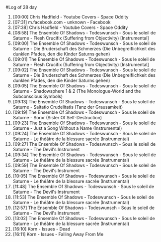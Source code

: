 #Log of 28 day

1. [00:00] Chris Hadfield - Youtube Covers - Space Oddity
1. [07:31] m.facebook.com - unknown - Facebook
1. [07:38] Chris Hadfield - Youtube Covers - Space Oddity
1. [08:58] The Ensemble Of Shadows - Todeswunsch - Sous le soleil de Saturne - Flesh Crucifix (Suffering from Objectivity) [Instrumental]
1. [09:00] The Ensemble Of Shadows - Todeswunsch - Sous le soleil de Saturne - Die Bruderschaft des Schmerzes (Die Unbegreiflichkeit des dunklen Pfades, den die Kinder Saturns gehen)
1. [09:01] The Ensemble Of Shadows - Todeswunsch - Sous le soleil de Saturne - Flesh Crucifix (Suffering from Objectivity) [Instrumental]
1. [09:02] The Ensemble Of Shadows - Todeswunsch - Sous le soleil de Saturne - Die Bruderschaft des Schmerzes (Die Unbegreiflichkeit des dunklen Pfades, den die Kinder Saturns gehen)
1. [09:05] The Ensemble Of Shadows - Todeswunsch - Sous le soleil de Saturne - Shadowsphere 1 & 2 (The Monologue-World and the Subconscious Symbols)
1. [09:13] The Ensemble Of Shadows - Todeswunsch - Sous le soleil de Saturne - Saltatio Crudelitatis (Tanz der Grausamkeit)
1. [09:19] The Ensemble Of Shadows - Todeswunsch - Sous le soleil de Saturne - Soror (Sister Of Self-Destruction)
1. [09:23] The Ensemble Of Shadows - Todeswunsch - Sous le soleil de Saturne - Just a Song Without a Name (Instrumental)
1. [09:24] The Ensemble Of Shadows - Todeswunsch - Sous le soleil de Saturne - Le théâtre de la blessure sacrée (Instrumental)
1. [09:27] The Ensemble Of Shadows - Todeswunsch - Sous le soleil de Saturne - The Devil's Instrument
1. [09:34] The Ensemble Of Shadows - Todeswunsch - Sous le soleil de Saturne - Le théâtre de la blessure sacrée (Instrumental)
1. [09:59] The Ensemble Of Shadows - Todeswunsch - Sous le soleil de Saturne - The Devil's Instrument
1. [10:05] The Ensemble Of Shadows - Todeswunsch - Sous le soleil de Saturne - Le théâtre de la blessure sacrée (Instrumental)
1. [11:48] The Ensemble Of Shadows - Todeswunsch - Sous le soleil de Saturne - The Devil's Instrument
1. [11:53] The Ensemble Of Shadows - Todeswunsch - Sous le soleil de Saturne - Le théâtre de la blessure sacrée (Instrumental)
1. [12:57] The Ensemble Of Shadows - Todeswunsch - Sous le soleil de Saturne - The Devil's Instrument
1. [13:02] The Ensemble Of Shadows - Todeswunsch - Sous le soleil de Saturne - Le théâtre de la blessure sacrée (Instrumental)
1. [16:10] Korn - Issues - Dead
1. [16:11] Korn - Issues - Falling Away From Me
